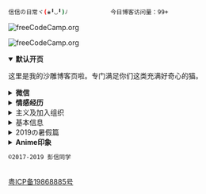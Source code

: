 ``` bash
信信の日常ヾ(❀╹◡╹)ﾉ            今日博客访问量：99+
```
![freeCodeCamp.org 
](https://s2.ax1x.com/2019/08/18/mKLjmV.jpg)

![freeCodeCamp.org
](https://is2.4chan.org/wsg/1564344029411.gif)

<details open>
  <summary><b>默认开页</b></summary>

这里是我的沙雕博客页啦。专门满足你们这类充满好奇心的猫。

</details>

<details>
  <summary><b>微信</b></summary>
  <img src="https://s2.ax1x.com/2019/08/18/mMf2GV.png" alt="微信" style="max-width:100%;">
</details>

<details>
  <summary><b>情感经历</b></summary>
如果要说真正的交往，真没有。
</details>


<details>
<summary>主义及加入组织</summary>
我是新新主义青年，诞生于：4chan匿名用户（16年加入），9gager（17年加入）,redditer（18年加入）,煎蛋摸鱼族（18年加入），戒色吧（2019年加入），天涯社区政客（19年加入），Spotifyer（18年加入）,twitterer（17年加入）,喜欢接触新东西，做事讲究，新西方式三观。

加入组织：广东省六年级研讨中心（15加入，17年退出）
中国初一唯心协会（16年加入，18年退出，19年重新加入）
曾经做过动漫/漫画/美剧/美剧动画字幕组锲字后弃坑，做过P站画师弃坑，汤不热博主弃坑，私摄弃坑，维基百科志愿者弃坑，萌娘志愿者弃坑，飞翔志愿者720，本子售卖处弃坑，虚拟货物小店弃坑，网课售卖弃坑，meme汉化组弃坑，自媒体弃坑，微博漫画壁纸博主弃坑...

</details>

<details>
<summary>基本信息</summary>

男，户口姓名,彭信。我身边的人都用 信 字简称我。户口年龄17，实际15,生肖马，生日7月8日，47kg，身高17+，声线2,右利手，左利耳，弱视严重。从手足口病开始胃，肠出现问题。早期神经官能症。

</details>

<details>
<summary>2019の暑假篇</summary>
7月1-2日
说什么哒：这将是一场关于我和呕呕霉霉世界的日常。
谁可以吃：任何人。 
隐私相关：适用于避风港原则。

7月3日 周三 
我去QQ找高中的新生群。然后发现他们是一群傻屌。一点价值也没有，整天聊些没七没八的。我根本插不入话题~ 然后三分热度开始准备重新建立新の学习群帝国（新的后宫）。（以便日后人流量之须,说不定哪天可以让我致富，成为亿万富翁什么的）因为我不清楚流量对我日后生活的影响是什么。我深谙其重要性。 我将新课本作为卖点掀起群动员。 我把它放在百度云那里~可惜我自己都没怎么看~是我太懒了没错~我怀疑只有小段认真去看了。别人都木有。 我获取了培训会最新课本，但我也不知道是否就9月份就开始启用。 群托管现已转交给陕西省的韩梦云同学。我信任她，信任什么的不存在，她比较好控制。。 我准备放弃无意义社交。为了摆脱怪圈，此前在18年清除了所有好友。这给我带来了很多不便。有些人甚至已经加了我好几次了/苦笑。

7月4日 周四 
肖雯瀚同学重新过往，向我问好。从她那里得知学霸服务器被封原因。活该被封。 最后被发好人卡，我就知道她会搞事，防不胜防，不敢听她的声音。 我也准备把她忘了（可我所有密码都还是她名字，操）,垃圾女人浪费我时间。不过她声音真的是我听过最甜的!这个要夸一下。 

7月6日 周五 
敏锐说她选公费什么的，让我替他好好上高中。说一家人只有她不高兴。 其实我想说一个人职业大概率会做自己不喜欢的事，就算做喜欢的事也会厌倦。搞毛啊，说着说着我就忘了我要说什么。 中考分数已出，亟待啊！（昨晚我一晚都没睡好，我太过焦虑了）挂在了朋友圈，下午我就去报名了。 

7月7日 周六 
为了把QQ群变成同城群，至尊地标都弄没了。因为天安门为敏感地点。 我开始戒除吹嘘这个坏毛病，因为它会给我挖坑。 准备把微信群的高一学联作为养老群！ 

7月8日 周一 
一个人过生日太开心了，我17岁了。耶四！ 搞明白农历是月球历。 

7月9日 周二 
补番《杀戮天使》 凯西那集表现手法nb. 

7月10日 周三 
肖同学让我把时间花在学习上。 开始物理必修一的学习！ 

7月11-19
都是学习物理必修一进程。略。 

7月20日 周六 
看了赤坂的漫画《辉夜大小姐想让我告白》赤坂的表情勾勒NB. 阅读了部分《金刚经》然后受不了，弃坑。 开始排除任何干扰学习因素，开始统一人格大业！以前一直人格分裂严重。 开始用专业知识戒色。强戒死路一条。（色情是新新主义发展第一大坑，并且严重浪费我学习时间，影响脑力，果断第一排除） 

7月21日 周日 
看了何连伟网课的意义判断。 

7月22日 周一 
开始刷物理题 

7月23日 周二 
练84,12□ 

7月24日 周三 
p8对立问题。 研究打点计时器。 

7月25日 周四 
看了hitenkei后悔了。现在感觉本子再厉害也就hiten台湾本子王这种水平。真是无趣。 

7月26日 周五 
学会观心断念。 脑洗自己大脑重新变成绿色。 

7月27日 周六 
思考一昧追求生理完整是不是有点SM。 

7月28日 周日 
开始每天早上查阅《戒者录》并作笔记。 领悟游戏只会让人更疲惫。 完成阶段测试1。 

7月29日 周一 
了解伽利略的自由落体研究。 认识自己有恋癖，这个要慌。 

7月30日 周二 
补漫《穿越时空の少女》 Loser音译就是 撸者 

7月31日 周三 
读书分叉论：多读一点书，多有一条路，一条变两条，两条变四条…… 补番《从零开始的异世界生活》以及轻小说。 戒熬夜开始。 

8月2-3日
补Re0漫画。 撰写微信群微调。 整理某百账号3个。 听了《东京喰种》的OP（unravel） sono sikumi wo，感觉声音跟罗兹瓦尔一样啊。 标识Subrus 486. 

8月4日 周日 
纯粹觉知——开始我的灵修之悟。

8月5日 周一 
认识念头应该作为人类工具，而不是牵引绳。 有人说洗脑不好，我只想说症状才是王道。 当含饴弄孙的时候，希望我可以对当年の勇士嘉许。 我凝似有胃病。 发现一个有爱的字幕组（用爱发电） acg6.com 

8月6日 周二 
开始上网眼睛👀 保持散视。 谁也不想破罐子破摔。 雄关漫道真如铁，而今漫步从头越。 部分阅读《命自我立》 

8月7日 周三 
开始养生。

8月8-15周四 
人在家中坐，祸从天上来。 有人说不净观对女性不敬，那么对女人意淫就是尊重女性吗。 补番《日常》神他妈反应！ 《日常系的异能战斗》前面剧情nb，后面烂了。 部补《男高》 喜欢上了aimyon（爱缪）的音色 《 她曾活过啊》好久没喜欢这种很多首音乐我都喜欢的啦。 overlord/异世界四重奏/尼玛这个真的不给男🐷解释机会。 

8月16日 周五 
补《给桃子的信》，人老了喜欢看治愈番。 

8月17日 周一 
早上梦见一个初中同学，差点破戒，吓死我了。 Github博客开通。这是多年番。


</details>

<details>
  <summary><b>Anime印象</b></summary>
  <img src="https://is2.4chan.org/c/1565667187305.png" alt="Anime印象" style="max-width:100%;">
</details>  



``` bash
©2017-2019 彭信同学
```
<div id="footer">
	<p><br><a href="http://www.beian.miit.gov.cn/" target="_blank" rel="external nofollow">粤ICP备19868885号</a><br>  
